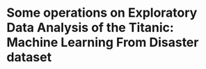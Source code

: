 # Some operations on Exploratory Data Analysis of the Titanic: Machine Learning From Disaster dataset